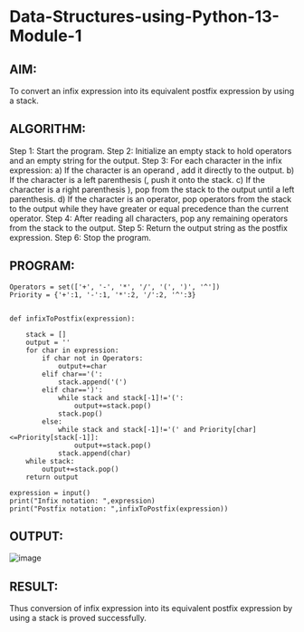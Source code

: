 # Data-Structures-using-Python-13-Module-1


## AIM:

To convert an infix expression into its equivalent postfix expression by using a stack. 

## ALGORITHM:
Step 1: Start the program.
Step 2: Initialize an empty stack to hold operators and an empty string for the output.
Step 3: For each character in the infix expression:
        a) If the character is an operand , add it directly to the output.
        b) If the character is a left parenthesis (, push it onto the stack.
        c) If the character is a right parenthesis ), pop from the stack to the output until a 
           left parenthesis.
        d) If the character is an operator, pop operators from the stack to the output while 
           they have greater or equal precedence than the current operator.
Step 4: After reading all characters, pop any remaining operators from the stack to the output.
Step 5: Return the output string as the postfix expression.
Step 6: Stop the program.

## PROGRAM:

```
Operators = set(['+', '-', '*', '/', '(', ')', '^'])  
Priority = {'+':1, '-':1, '*':2, '/':2, '^':3} 
 
 
def infixToPostfix(expression): 

    stack = [] 
    output = '' 
    for char in expression:
        if char not in Operators:
            output+=char
        elif char=='(':
            stack.append('(')
        elif char==')':
            while stack and stack[-1]!='(':
                output+=stack.pop()
            stack.pop()
        else:
            while stack and stack[-1]!='(' and Priority[char]<=Priority[stack[-1]]:
                output+=stack.pop()
            stack.append(char)
    while stack:
        output+=stack.pop()
    return output
    
expression = input()
print("Infix notation: ",expression)
print("Postfix notation: ",infixToPostfix(expression))

```


## OUTPUT:

![image](https://github.com/user-attachments/assets/0fdf0065-f275-48b7-ace2-af211b590937)


## RESULT:

Thus conversion of infix expression into its equivalent postfix expression by using a stack is proved successfully.

